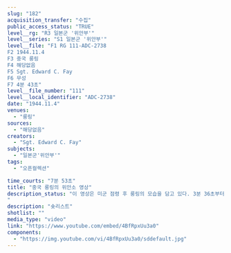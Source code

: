 ```yaml
---
slug: "182"
acquisition_transfer: "수집"
public_access_status: "TRUE"
level__rg: "R3 일본군 '위안부'"
level__series: "S1 일본군 '위안부'"
level__file: "F1 RG 111-ADC-2738
F2 1944.11.4 
F3 중국 룽링
F4 해당없음
F5 Sgt. Edward C. Fay
F6 무성
F7 4분 43초"
level__file_number: "111"
level__local_identifier: "ADC-2738"
date: "1944.11.4"
venues: 
  - "룽링"
sources: 
  - "해당없음"
creators: 
  - "Sgt. Edward C. Fay"
subjects: 
  - "일본군'위안부'"
tags: 
  - "오픈컬렉션"

time_courts: "7분 53초"
title: "중국 룽링의 위안소 영상"
description_status: "이 영상은 미군 점령 후 룽링의 모습을 담고 있다. 3분 36초부터 나오는 건물은 일본군이 위안소로 사용했던 건물이며, 촬영 당시 중국군 보급창고로 사용되었다. 영상에 등장하는 병사들은 국민당군이다.
"
description: "숏리스트"
shotlist: ""
media_type: "video"
link: "https://www.youtube.com/embed/4BfRpxUu3a0"
components: 
  - "https://img.youtube.com/vi/4BfRpxUu3a0/sddefault.jpg"
---
```


